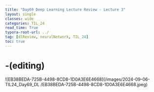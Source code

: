 ```yaml
---
title: "Day69 Deep Learning Lecture Review - Lecture 3"
layout: single
classes: wide
categories: TIL_24
read_time: True
typora-root-url: ../
tag: [dlReview, neuralNetwork, TIL_24]
toc: true 
---
```


# -(editing)

![EB38BEDA-725B-4498-8CD8-1D0A3E6E4668](/images/2024-09-06-TIL24_Day69_DL /EB38BEDA-725B-4498-8CD8-1D0A3E6E4668.jpeg)

